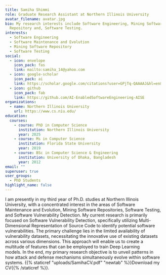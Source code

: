 ```yaml
---
title: Samiha Shimmi
role: Graduate Research Assistant at Northern Illinois University
avatar_filename: avatar.jpg
bio: My research interests include Software Engineering, Mining Software
  Repository and, Software Testing.
interests:
  - Software Engineering
  - Software Maintenance and Evolution
  - Mining Software Repository
  - Software Testing
social:
  - icon: envelope
    icon_pack: fas
    link: mailto:samiha_14@yahoo.com
  - icon: google-scholar
    icon_pack: ai
    link: https://scholar.google.com/citations?user=GPjTq-QAAAAJ&hl=en&oi=ao
  - icon: github
    icon_pack: fab
    link: https://github.com/AI-EnabledSoftwareEngineering-AISE
organizations:
  - name: Northern Illinois University
    url: https://www.cs.niu.edu/
education:
  courses:
    - course: PhD in Computer Science
      institution: Northern Illinois University
      year: 2025
    - course: Ms in Computer Science
      institution: Florida State University
      year: 2019
    - course: BSc in Computer Science & Engineering
      institution: University of Dhaka, Bangladesh
      year: 2012
email: ""
superuser: true
user_groups:
  - PhD Students
highlight_name: false
---
```

I am presently in my third year of Ph.D. studies at Northern Illinois University, with a concentrated interest in the areas of Software Maintenance and Evolution, Mining Software Repositories, Software Testing, and Software Vulnerability Detection. My current research is primarily focused on Software Vulnerability Detection, specifically utilizing Multi-Dimensional Representation of Source Code to identify potential software vulnerabilities. The primary challenge lies in the limited availability of vulnerability datasets, necessitating the innovative use of existing datasets across various dimensions. This approach will enable us to create a multitude of features that can be employed to train Deep Learning models. In the end, my primary research objective is to unveil patterns in how attack and defense mechanisms simultaneously evolve within software systems. {{% staticref "uploads/SamihaCV.pdf" "newtab" %}}Download my CV{{% /staticref %}}.